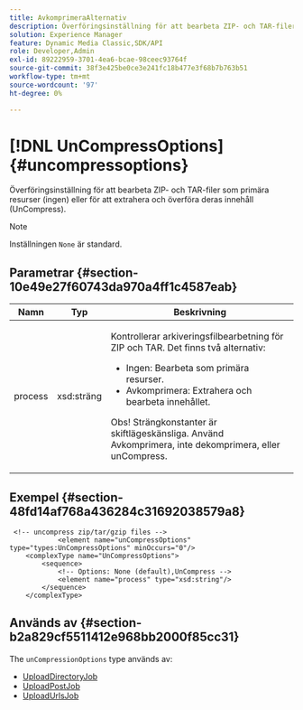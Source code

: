 ```yaml
---
title: AvkomprimeraAlternativ
description: Överföringsinställning för att bearbeta ZIP- och TAR-filer som primära resurser (ingen) eller för att extrahera och överföra deras innehåll (UnCompress).
solution: Experience Manager
feature: Dynamic Media Classic,SDK/API
role: Developer,Admin
exl-id: 89222959-3701-4ea6-bcae-98ceec93764f
source-git-commit: 38f3e425be0ce3e241fc18b477e3f68b7b763b51
workflow-type: tm+mt
source-wordcount: '97'
ht-degree: 0%

---
```


# [!DNL UnCompressOptions]{#uncompressoptions}

Överföringsinställning för att bearbeta ZIP- och TAR-filer som primära resurser (ingen) eller för att extrahera och överföra deras innehåll (UnCompress).

>[!NOTE]
>
>Inställningen `None` är standard.

## Parametrar {#section-10e49e27f60743da970a4ff1c4587eab}

<table id="table_89C2F7CDB24848459E47F1F7F58D91BA"> 
 <thead> 
  <tr> 
   <th colname="col1" class="entry"> Namn </th> 
   <th colname="col2" class="entry"> Typ </th> 
   <th colname="col3" class="entry"> Beskrivning </th> 
  </tr> 
 </thead>
 <tbody> 
  <tr> 
   <td colname="col1"> <span class="codeph"> <span class="varname"> process</span> </span> </td> 
   <td colname="col2"> <span class="codeph"> xsd:sträng</span> </td> 
   <td colname="col3"> <p>Kontrollerar arkiveringsfilbearbetning för ZIP och TAR. Det finns två alternativ: 
     <ul id="ul_F34E2F3B9B74450CA7E76BD9FD7137C2">
      <li id="li_E982468ED814446593B0C0A3F3D729FB"><span class="codeph"> Ingen:</span> Bearbeta som primära resurser. </li>
      <li id="li_4A45DA99592B4EF7A1FE0A946A835104"><span class="codeph"> Avkomprimera:</span> Extrahera och bearbeta innehållet. </li>
     </ul><p>Obs! Strängkonstanter är skiftlägeskänsliga. Använd <span class="codeph"> Avkomprimera</span>, inte <span class="codeph"> dekomprimera</span>, eller <span class="codeph"> unCompress</span>. </p></p> </td> 
  </tr> 
 </tbody> 
</table>

## Exempel {#section-48fd14af768a436284c31692038579a8}

```
 <!-- uncompress zip/tar/gzip files -->
            <element name="unCompressOptions" type="types:UnCompressOptions" minOccurs="0"/>
    <complexType name="UnCompressOptions">
        <sequence>
            <!-- Options: None (default),UnCompress -->
            <element name="process" type="xsd:string"/>
        </sequence>
    </complexType>
```

## Används av {#section-b2a829cf5511412e968bb2000f85cc31}

The `unCompressionOptions` type används av:

* [UploadDirectoryJob](../../types/c-data-types/r-upload-directory-job.md#reference-e707ebf53b074c49ad983d1886e0bbb6)
* [UploadPostJob](../../types/c-data-types/r-upload-post-job.md#reference-bca2339b593f4637a687c33937215ef4)
* [UploadUrlsJob](../../types/c-data-types/r-upload-urls-job.md#reference-8e9bc895268c4321b233dbeadc990398)
